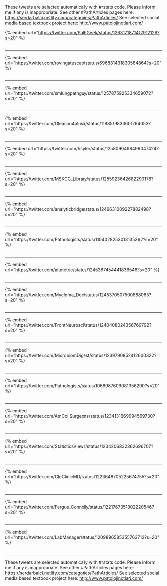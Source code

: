

These tweets are selected automatically with #rstats code. Please inform me if any is inappropriate.
See other #PathArticles pages here: https://serdarbalci.netlify.com/categories/PathArticles/ 
See selected social media based textbook project here: http://www.patolojinotlari.com/

{% embed url="https://twitter.com/PathGeek/status/1263171871412912129?s=20" %}<br>
<br>
<hr>
{% embed url="https://twitter.com/rovingatuscap/status/696831431830564864?s=20" %}<br>
<br>
<hr>
{% embed url="https://twitter.com/smlungpathguy/status/1257875925334659072?s=20" %}<br>
<br>
<hr>
{% embed url="https://twitter.com/Gleason4plus5/status/1188519833601794053?s=20" %}<br>
<br>
<hr>
{% embed url="https://twitter.com/hspter/status/1258090498499047424?s=20" %}<br>
<br>
<hr>
{% embed url="https://twitter.com/MSKCC_Library/status/1255923642682290178?s=20" %}<br>
<br>
<hr>
{% embed url="https://twitter.com/analyticbridge/status/1249631009227882498?s=20" %}<br>
<br>
<hr>
{% embed url="https://twitter.com/Pathologists/status/1104028253013135362?s=20" %}<br>
<br>
<hr>
{% embed url="https://twitter.com/altmetric/status/1245367454441836546?s=20" %}<br>
<br>
<hr>
{% embed url="https://twitter.com/Myeloma_Doc/status/1245370507500888065?s=20" %}<br>
<br>
<hr>
{% embed url="https://twitter.com/FrontNeurosci/status/1240408024356769792?s=20" %}<br>
<br>
<hr>
{% embed url="https://twitter.com/MicrobiomDigest/status/1239790852412600322?s=20" %}<br>
<br>
<hr>
{% embed url="https://twitter.com/Pathologists/status/1068987609081356290?s=20" %}<br>
<br>
<hr>
{% embed url="https://twitter.com/AmCollSurgeons/status/1234131669994569730?s=20" %}<br>
<br>
<hr>
{% embed url="https://twitter.com/StatisticsViews/status/1234206832362696707?s=20" %}<br>
<br>
<hr>
{% embed url="https://twitter.com/CleClinicMD/status/1223648705225674755?s=20" %}<br>
<br>
<hr>
{% embed url="https://twitter.com/Fergus_Connolly/status/1221767351802220546?s=20" %}<br>
<br>
<hr>
{% embed url="https://twitter.com/LabManager/status/1209896585355763712?s=20" %}<br>
<br>
<hr>


These tweets are selected automatically with #rstats code. Please inform me if any is inappropriate.
See other #PathArticles pages here: https://serdarbalci.netlify.com/categories/PathArticles/ 
See selected social media based textbook project here: http://www.patolojinotlari.com/
